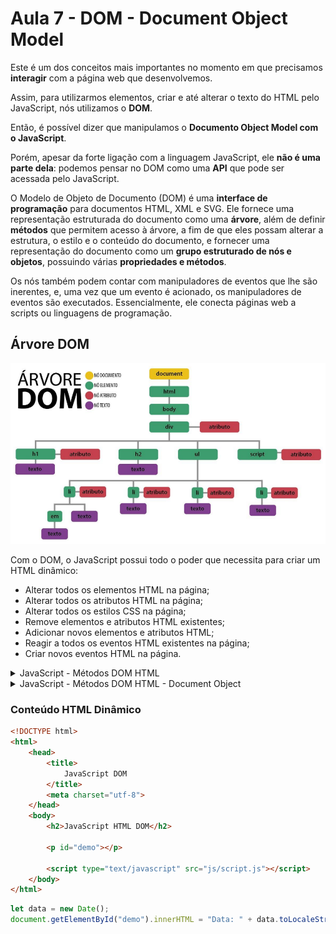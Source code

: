 # Aula 7 - DOM - Document Object Model

Este é um dos conceitos mais importantes no momento em que precisamos **interagir** com a página web que desenvolvemos.

Assim, para utilizarmos elementos, criar e até alterar o texto do HTML pelo JavaScript, nós utilizamos o **DOM**.

Então, é possível dizer que manipulamos o **Documento Object Model com o JavaScript**.

Porém, apesar da forte ligação com a linguagem JavaScript, ele **não é uma parte dela**: podemos pensar no DOM como uma **API** que pode ser acessada pelo JavaScript.

O Modelo de Objeto de Documento (DOM) é uma **interface de programação** para documentos HTML, XML e SVG. Ele fornece uma representação estruturada do documento como uma **árvore**, além de definir **métodos** que permitem acesso à árvore, a fim de que eles possam alterar a estrutura, o estilo e o conteúdo do documento, e fornecer uma representação do documento como um **grupo estruturado de nós e objetos**, possuindo várias **propriedades e métodos**.

Os nós também podem contar com manipuladores de eventos que lhe são inerentes, e, uma vez que um evento é acionado, os manipuladores de eventos são executados. Essencialmente, ele conecta páginas web a scripts ou linguagens de programação.

## Árvore DOM

![Árvore DOM](https://github.com/marcelobarbieri/fiap_frontendspecialist/blob/main/logica-de-programacao/aula07/assets/arvore-dom.png)

Com o DOM, o JavaScript possui todo o poder que necessita para criar um HTML dinâmico:

- Alterar todos os elementos HTML na página;
- Alterar todos os atributos HTML na página;
- Alterar todos os estilos CSS na página;
- Remove elementos e atributos HTML existentes;
- Adicionar novos elementos e atributos HTML;
- Reagir a todos os eventos HTML existentes na página;
- Criar novos eventos HTML na página.

<details><summary>JavaScript - Métodos DOM HTML</summary>

Os métodos HTML DOM são **ações** qie você pode executar em elementos HTML.

As propriedades DOM HTML são **valores** de elementos HTML que você pode definir ou alterar.

```html
<!DOCTYPE html>
<html>
    <head>
        <title>
            
        </title>
        <meta charset="utf-8">
    </head>
    <body>
        <p id="exemplo"></p>
        <script type="text/javascript" src="js/script.js"></script>
    </body>
</html>
```

```js
document.getElementById("exemplo").innerHTML = "Hello World!";
```

O método getElementById acessa um elemento pelo seu id.

A propriedade innerHTML acessa o conteúdo de um elemento podendo alterá-lo.

</details>

<details><summary>JavaScript - Métodos DOM HTML - Document Object</summary>

O **DOCUMENT OBJECT** representa sua página da web.
    
Caso você queira acessar qualquer elemento em uma página HTML, sempre comece acessando o DOCUENT OBJECT.
    
Exemplos:
    
### Encontrando Elementos HTML
    
|Método                               |Descrição                               |
|:---                                 |:---                                    |
|document.getElementById(id)          |Encontra um elemento pelo ID            |
|document.getElementsByTagName(name)  |Encontra um elemento por sua tag        |
|document.getElementsByClassName(name)|Encontra um elemento pelo nome da classe|
    
### Alterando Elementos HTML

|Propriedade                          |Descrição                                        |
|:---                                 |:---                                             |
|element.innerHTML = new html content |Altera o inner HTML de um elemento               |
|element.attribute = new value        |Altera o atributo value de um elemento           |
|element.style.property = new style   |Altera o style de um elemento HTML               |
    
|Método                               |Descrição                                        |    
|:---                                 |:---                                             |
|element.setAttribute(attribute,value)|Altera o valor de um atributo de um elemento HTML|    
    
### Adicionando e excluindo elementos HTML
    
|Método                         |Descrição                |
|:---                           |:---                     |
|document.createElement(element)|Cria um elemento HTML    |
|document.removeChild(element)  |Remove um elemento HTML  |
|document.appendChild(element)  |Adiciona um elemento HTML|
|document.replaceChild(new,old) |Altera um elemento HTML  |
|document.write(text)           |Escreve no documento     |
    
### Manipuladores de eventos
    
|Método                                                |Descrição                                 |
|:---                                                  |:---                                      |
|document.getElementById(id).onclick = function(){code}|Adiciona um evento de clique a um elemento|    

### Encontrando elemento pelo ID
    
A maneira mais fácil de encontrar um elemento HTML no DOM é utilizando o id do elemento.
    
Se o elemento for encontrado, o método o retornará como um objeto (em myElement).
    
Se, por sua vez, o elemento não for encontrado, myElement conterá null.

```html
<!DOCTYPE html>
<html>
    <head>
        <title>
            JavaScript DOM     
        </title>
        <meta charset="utf-8">
    </head>
    <body>
        <h2>JavaScript HTML DOM</h2>
        
        <p id="paragrafo1">Encontrando elementos HTML pelo ID</p>
        <p>Demonstrando o método <b>getElementsById</b>.</p>
        
        <p id="paragrafo2"></p>
        
        <script type="text/javascript" src="js/script.js"></script>
    </body>
</html>    
```    
    
```js
const element = documento.getElementById("paragrafo1");

document.getElementById("paragrafo2").innerHTML = 
    "O texto do primeiro parágrafo é: " + element.innerHTML;
```    
    
### Encontrando elemento pelo nome de tag

Este exemplo encontra todos os elementos <p>
    
```html
<!DOCTYPE html>
<html>
    <head>
        <title>
            JavaScript DOM     
        </title>
        <meta charset="utf-8">
    </head>
    <body>
        <h2>JavaScript HTML DOM</h2>
        
        <p>Encontrando elementos HTML pelo ID</p>
        <p>Demonstrando o método <b>getElementsById</b>.</p>
        <p id="demo"></p>
        
        <script type="text/javascript" src="js/script.js"></script>
    </body>
</html>    
```        
    
```js
const element = documento.getElementByTagName("p");

document.getElementById("demo").innerHTML = 
    "O texto do primeiro parágrafo é (index 0) é: " + element[0].innerHTML;
```    

### Alterando o conteúdo HTML
    
A maneira mais fácil de modificar o conteúdo de um elemento HTML é utilizando a **propriedade innerHTML**    
    
```html
<!DOCTYPE html>
<html>
    <head>
        <title>
            JavaScript DOM     
        </title>
        <meta charset="utf-8">
    </head>
    <body>
        <h2>JavaScript HTML DOM</h2>
        
        <p id="p1">Hello World!</p>
        <p>O parágrafo acima foi alterado por um script.</p>        
        
        <script type="text/javascript" src="js/script.js"></script>
    </body>
</html>    
```   
    
```js
document.getElementById("p1").innerHTML = 
    "Novo conteúdo";
```      
    
### Alterando o atributo HTML

```html
<!DOCTYPE html>
<html>
    <head>
        <title>
            JavaScript DOM     
        </title>
        <meta charset="utf-8">
    </head>
    <body>
        <h2>JavaScript HTML DOM</h2>
        
        <img id="image" src="https://observatoriodocinema.uol.com.br/wp-content-uploads/2.png" width="160" height="120">
        <p>A imagem original era o Home de Ferro, mas via script alteramos para homem aranha</p>
        
        <script type="text/javascript" src="js/script.js"></script>
    </body>
</html>    
```    
    
```js
document.getElementById("image").src = 
    "https://t2.tudocdn.net/492362?w=5";
```  
    
</details>

### Conteúdo HTML Dinâmico

```html
<!DOCTYPE html>
<html>
    <head>
        <title>
            JavaScript DOM     
        </title>
        <meta charset="utf-8">
    </head>
    <body>
        <h2>JavaScript HTML DOM</h2>
        
        <p id="demo"></p>
        
        <script type="text/javascript" src="js/script.js"></script>
    </body>
</html>    
```   

```js
let data = new Date();
document.getElementById("demo").innerHTML = "Data: " + data.toLocaleString();
```

<!--
<details><summary></summary>
  
</details>
-->
